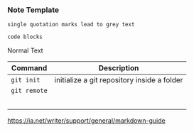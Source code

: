 ### Note Template

` single quotation marks lead to grey text `

```bash
code blocks
```

Normal Text



| Command      | Description                                 |
| ------------ | ------------------------------------------- |
| `git init`   | initialize a git repository inside a folder |
| `git remote` |                                             |
|              |                                             |
|              |                                             |
|              |                                             |
|              |                                             |
|              |                                             |

https://ia.net/writer/support/general/markdown-guide